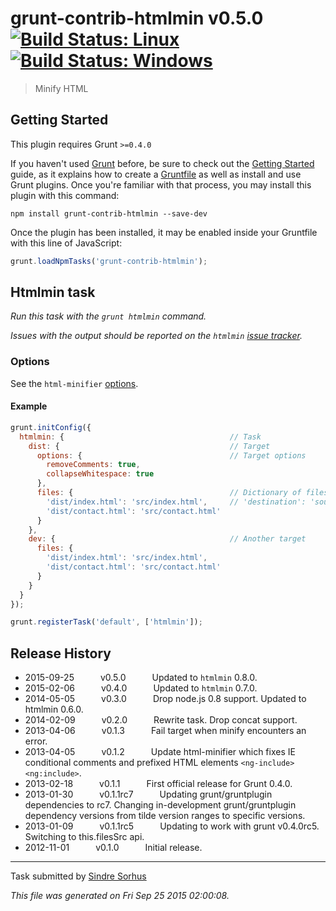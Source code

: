 # grunt-contrib-htmlmin v0.5.0 [![Build Status: Linux](https://travis-ci.org/gruntjs/grunt-contrib-htmlmin.svg?branch=master)](https://travis-ci.org/gruntjs/grunt-contrib-htmlmin) [![Build Status: Windows](https://ci.appveyor.com/api/projects/status/sn73i2qggqeolnc2/branch/master?svg=true)](https://ci.appveyor.com/project/gruntjs/grunt-contrib-htmlmin/branch/master)

> Minify HTML



## Getting Started
This plugin requires Grunt `>=0.4.0`

If you haven't used [Grunt](http://gruntjs.com/) before, be sure to check out the [Getting Started](http://gruntjs.com/getting-started) guide, as it explains how to create a [Gruntfile](http://gruntjs.com/sample-gruntfile) as well as install and use Grunt plugins. Once you're familiar with that process, you may install this plugin with this command:

```shell
npm install grunt-contrib-htmlmin --save-dev
```

Once the plugin has been installed, it may be enabled inside your Gruntfile with this line of JavaScript:

```js
grunt.loadNpmTasks('grunt-contrib-htmlmin');
```




## Htmlmin task
_Run this task with the `grunt htmlmin` command._

*Issues with the output should be reported on the `htmlmin` [issue tracker](https://github.com/kangax/html-minifier/issues/new).*

### Options

See the `html-minifier` [options](https://github.com/kangax/html-minifier#options-quick-reference).

#### Example

```js
grunt.initConfig({
  htmlmin: {                                     // Task
    dist: {                                      // Target
      options: {                                 // Target options
        removeComments: true,
        collapseWhitespace: true
      },
      files: {                                   // Dictionary of files
        'dist/index.html': 'src/index.html',     // 'destination': 'source'
        'dist/contact.html': 'src/contact.html'
      }
    },
    dev: {                                       // Another target
      files: {
        'dist/index.html': 'src/index.html',
        'dist/contact.html': 'src/contact.html'
      }
    }
  }
});

grunt.registerTask('default', ['htmlmin']);
```


## Release History

 * 2015-09-25   v0.5.0   Updated to `htmlmin` 0.8.0.
 * 2015-02-06   v0.4.0   Updated to `htmlmin` 0.7.0.
 * 2014-05-05   v0.3.0   Drop node.js 0.8 support. Updated to htmlmin 0.6.0.
 * 2014-02-09   v0.2.0   Rewrite task. Drop concat support.
 * 2013-04-06   v0.1.3   Fail target when minify encounters an error.
 * 2013-04-05   v0.1.2   Update html-minifier which fixes IE conditional comments and prefixed HTML elements `<ng-include>` `<ng:include>`.
 * 2013-02-18   v0.1.1   First official release for Grunt 0.4.0.
 * 2013-01-30   v0.1.1rc7   Updating grunt/gruntplugin dependencies to rc7. Changing in-development grunt/gruntplugin dependency versions from tilde version ranges to specific versions.
 * 2013-01-09   v0.1.1rc5   Updating to work with grunt v0.4.0rc5. Switching to this.filesSrc api.
 * 2012-11-01   v0.1.0   Initial release.

---

Task submitted by [Sindre Sorhus](http://github.com/sindresorhus)

*This file was generated on Fri Sep 25 2015 02:00:08.*
